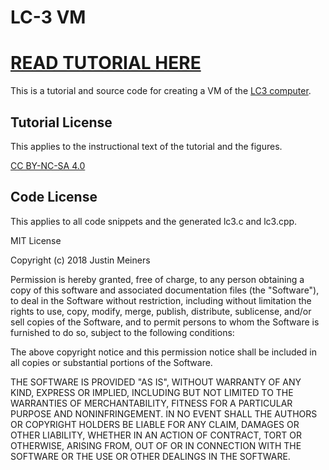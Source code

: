 # LC-3 VM

# [READ TUTORIAL HERE](https://justinmeiners.github.io/lc3-vm/)

This is a tutorial and source code for creating a VM of the [LC3 computer](https://en.wikipedia.org/wiki/Little_Computer_3). 

## Tutorial License

This applies to the instructional text of the tutorial and the figures.

[CC BY-NC-SA 4.0](http://creativecommons.org/licenses/by-nc-sa/4.0/)

## Code License

This applies to all code snippets and the generated lc3.c and lc3.cpp.

MIT License

Copyright (c) 2018 Justin Meiners

Permission is hereby granted, free of charge, to any person obtaining a copy of this software and associated documentation files (the "Software"), to deal in the Software without restriction, including without limitation the rights to use, copy, modify, merge, publish, distribute, sublicense, and/or sell copies of the Software, and to permit persons to whom the Software is furnished to do so, subject to the following conditions:

The above copyright notice and this permission notice shall be included in all copies or substantial portions of the Software.

THE SOFTWARE IS PROVIDED "AS IS", WITHOUT WARRANTY OF ANY KIND, EXPRESS OR IMPLIED, INCLUDING BUT NOT LIMITED TO THE WARRANTIES OF MERCHANTABILITY, FITNESS FOR A PARTICULAR PURPOSE AND NONINFRINGEMENT. IN NO EVENT SHALL THE AUTHORS OR COPYRIGHT HOLDERS BE LIABLE FOR ANY CLAIM, DAMAGES OR OTHER LIABILITY, WHETHER IN AN ACTION OF CONTRACT, TORT OR OTHERWISE, ARISING FROM, OUT OF OR IN CONNECTION WITH THE SOFTWARE OR THE USE OR OTHER DEALINGS IN THE SOFTWARE.


